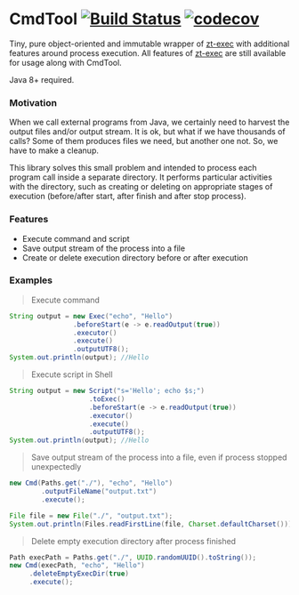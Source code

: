 # CmdTool [![Build Status](https://travis-ci.org/alekseysotnikov/CmdTool.svg?branch=master)](https://travis-ci.org/alekseysotnikov/CmdTool) [![codecov](https://codecov.io/gh/alekseysotnikov/CmdTool/branch/master/graph/badge.svg)](https://codecov.io/gh/alekseysotnikov/CmdTool)
Tiny, pure object-oriented and immutable wrapper of [zt-exec](https://github.com/zeroturnaround/zt-exec) with additional features around process execution. All features of [zt-exec](https://github.com/zeroturnaround/zt-exec) are still available for usage along with CmdTool.

Java 8+ required.

### Motivation
When we call external programs from Java, we certainly need to harvest the output files and/or output stream. It is ok, but what if we have thousands of calls? Some of them produces files we need, but another one not. So, we have to make a cleanup.

This library solves this small problem and intended to process each program call inside a separate directory. It performs particular activities with the directory, such as creating or deleting on appropriate stages of execution (before/after start, after finish and after stop process). 

### Features
- Execute command and script
- Save output stream of the process into a file
- Create or delete execution directory before or after execution

### Examples
> Execute command
````java
String output = new Exec("echo", "Hello")
                .beforeStart(e -> e.readOutput(true))
                .executor()
                .execute()
                .outputUTF8();
System.out.println(output); //Hello
````
> Execute script in Shell
````java
String output = new Script("s='Hello'; echo $s;")
                    .toExec()
                    .beforeStart(e -> e.readOutput(true))
                    .executor()
                    .execute()
                    .outputUTF8(); 
System.out.println(output); //Hello
````
> Save output stream of the process into a file, even if process stopped unexpectedly
```java
new Cmd(Paths.get("./"), "echo", "Hello")
        .outputFileName("output.txt")
        .execute();

File file = new File("./", "output.txt");
System.out.println(Files.readFirstLine(file, Charset.defaultCharset())); // Hello
```
> Delete empty execution directory after process finished 
````java
Path execPath = Paths.get("./", UUID.randomUUID().toString());
new Cmd(execPath, "echo", "Hello")
     .deleteEmptyExecDir(true)
     .execute();
````

